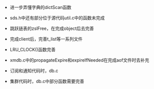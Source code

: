 


- 进一步弄懂字典的dictScan函数
- sds.h中还有部分位于源代码util.c中的函数未完成

- 跳跃链表的zslFree，在完成object后去完善

- 完成client后，完善t_list等一系列文件


- LRU_CLOCK()函数完善



- xmdb.c中的propagateExpire和expireIfNeeded在完成aof文件时去补充



- 订阅和通知代码时，db.c




- 集群代码时，db.c中部分函数需要完善